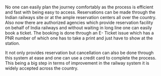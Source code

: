 No one can easily plan the journey comfortably as the process is efficient and fast with being easy to access. Reservations can be made through the Indian railways site or at the ample reservation centers all over the country. Also now there are authorized agencies which provide reservation facility on behalf of India railways and without waiting in long line one can easily book a ticket. The booking is done through an E- Ticket issue which has a PNR number of which one has to take a print and just have to show at the station.

It not only provides reservation but cancellation can also be done through this system at ease and one can use a credit card to complete the process. This being a big step in terms of improvement in the railway system it is widely accepted across the country.

